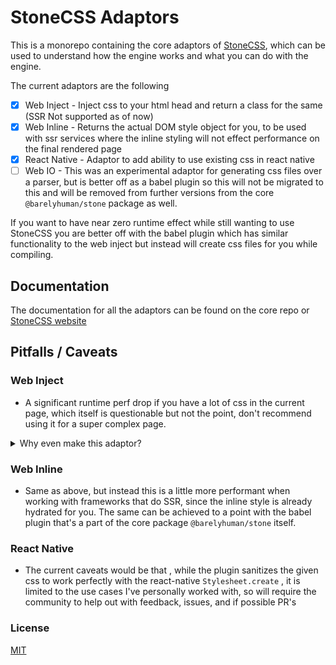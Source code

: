 # StoneCSS Adaptors

This is a monorepo containing the core adaptors of [StoneCSS](github.com/barelyhuman/stone), which can be used to understand how the engine works and what you can do with the engine.

The current adaptors are the following

- [x] Web Inject - Inject css to your html head and return a class for the same (SSR Not supported as of now)
- [x] Web Inline - Returns the actual DOM style object for you, to be used with ssr services where the inline styling will not effect performance on the final rendered page
- [x] React Native - Adaptor to add ability to use existing css in react native
- [ ] Web IO - This was an experimental adaptor for generating css files over a parser, but is better off as a babel plugin so this will not be migrated to this and will be removed from further versions from the core `@barelyhuman/stone` package as well.

If you want to have near zero runtime effect while still wanting to use StoneCSS you are better off with the babel plugin which has similar functionality to the web inject but instead will create css files for you while compiling.

## Documentation

The documentation for all the adaptors can be found on the core repo or [StoneCSS website](https://stone.reaper.im/documentation/api.html#adaptors)

## Pitfalls / Caveats

### Web Inject

- A significant runtime perf drop if you have a lot of css in the current page, which itself is questionable but not the point, don't recommend using it for a super complex page.

<details>
  <summary markdown="span">Why even make this adaptor?</summary>

Considering stone itself is one big experiment, this was one of the first adaptors and pretty easy to write a prototype for. Thus, this exists and the performance downfall isn't much when used with frameworks that handle re-renders properly.

It is a performance issue when using with vanilla css where the updates and renders are not as atomic in the general developer space, if you have a good vanilla js setup that renders only the needed components, you shouldn't have a problem with this.

</details>

### Web Inline

- Same as above, but instead this is a little more performant when working with frameworks that do SSR, since the inline style is already hydrated for you. The same can be achieved to a point with the babel plugin that's a part of the core package `@barelyhuman/stone` itself.

### React Native

- The current caveats would be that , while the plugin sanitizes the given css to work perfectly with the react-native `Stylesheet.create` , it is limited to the use cases I've personally worked with, so will require the community to help out with feedback, issues, and if possible PR's

### License

[MIT](/LICENSE)
